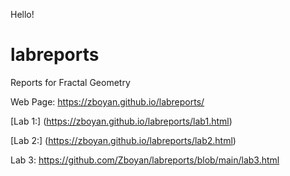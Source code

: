 Hello!

# labreports
Reports for Fractal Geometry

Web Page: https://zboyan.github.io/labreports/

[Lab 1:] (https://zboyan.github.io/labreports/lab1.html)

[Lab 2:] (https://zboyan.github.io/labreports/lab2.html)

Lab 3: https://github.com/Zboyan/labreports/blob/main/lab3.html
